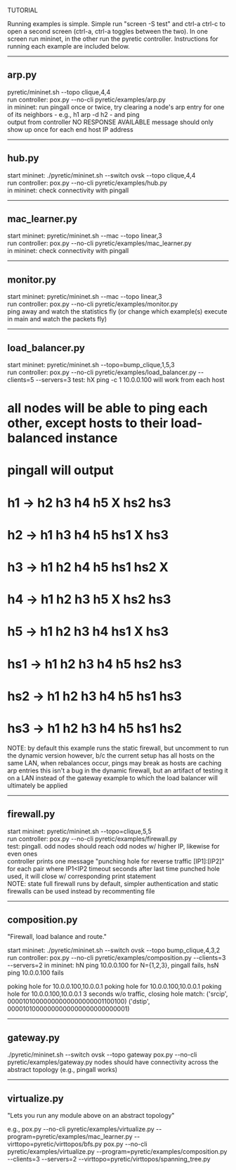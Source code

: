 TUTORIAL

Running examples is simple.  Simple run "screen -S test" and ctrl-a ctrl-c to open a second screen (ctrl-a, ctrl-a toggles between the two).
In one screen run mininet, in the other run the pyretic controller.
Instructions for running each example are included below.

------------------------------
arp.py
------------------------------
pyretic/mininet.sh --topo clique,4,4                                                                                                                                                                                  
run controller: pox.py --no-cli pyretic/examples/arp.py                                                                                                                                                                             
in mininet: run pingall    once or twice, try clearing a node's arp entry for one of its neighbors - e.g., h1 arp -d h2 - and ping                                                                                                            
output from controller    NO RESPONSE AVAILABLE message should only show up once for each end host IP address                                                                                                                               

------------------------------
hub.py
------------------------------
start mininet:  ./pyretic/mininet.sh --switch ovsk --topo clique,4,4                                                     
run controller: pox.py --no-cli pyretic/examples/hub.py                 
in mininet: check connectivity with pingall

------------------------------
mac_learner.py
------------------------------
start mininet:  pyretic/mininet.sh --mac --topo linear,3                                                                 
run controller: pox.py --no-cli pyretic/examples/mac_learner.py   
in mininet: check connectivity with pingall

------------------------------
monitor.py
------------------------------
start mininet:  pyretic/mininet.sh --mac --topo linear,3                                                                 
run controller: pox.py --no-cli pyretic/examples/monitor.py   
ping away and watch the statistics fly (or change which example(s) execute in main and watch the packets fly)

------------------------------
load_balancer.py
------------------------------
start mininet:  pyretic/mininet.sh --topo=bump_clique,1,5,3                                              
run controller: pox.py --no-cli pyretic/examples/load_balancer.py --clients=5 --servers=3
test:           hX ping -c 1 10.0.0.100 will work from each host                                       
#                 all nodes will be able to ping each other, except hosts to their load-balanced instance 
#                 pingall will output                                                                                                                                                                                               
#                 h1 -> h2 h3 h4 h5 X hs2 hs3                                                                     
#                 h2 -> h1 h3 h4 h5 hs1 X hs3                                                                     
#                 h3 -> h1 h2 h4 h5 hs1 hs2 X                                                                     
#                 h4 -> h1 h2 h3 h5 X hs2 hs3                                                                     
#                 h5 -> h1 h2 h3 h4 hs1 X hs3                                                                     
#                 hs1 -> h1 h2 h3 h4 h5 hs2 hs3                                                                  
#                 hs2 -> h1 h2 h3 h4 h5 hs1 hs3                                                                  
#                 hs3 -> h1 h2 h3 h4 h5 hs1 hs2                                                                  
NOTE: by default this example runs the static firewall, but uncomment to run the dynamic version
            however, b/c the current setup has all hosts on the same LAN, when rebalances occur, pings may break as hosts are caching arp entries
            this isn't a bug in the dynamic firewall, but an artifact of testing it on a LAN instead of the gateway example to which the load balancer will ultimately be applied

------------------------------
firewall.py
------------------------------
start mininet:  pyretic/mininet.sh --topo=clique,5,5                                                                      
run controller: pox.py --no-cli pyretic/examples/firewall.py                                                          
test:           pingall. odd nodes should reach odd nodes w/ higher IP, likewise for even ones     
                 controller prints one message "punching hole for reverse traffic [IP1]:[IP2]" for each pair where IP1<IP2 
                 timeout seconds after last time punched hole used, it will close w/ corresponding print statement          
NOTE: state full firewall runs by default, simpler authentication and static firewalls can be used instead by recommenting file

------------------------------
composition.py
------------------------------
"Firewall, load balance and route."

start mininet:  ./pyretic/mininet.sh --switch ovsk --topo bump_clique,4,3,2
run controller: pox.py --no-cli pyretic/examples/composition.py --clients=3 --servers=2
in mininet:  hN ping 10.0.0.100 for N={1,2,3}, pingall fails, hsN ping 10.0.0.100 fails

poking hole for 10.0.0.100,10.0.0.1
poking hole for 10.0.0.100,10.0.0.1
poking hole for 10.0.0.100,10.0.0.1
3 seconds w/o traffic, closing hole match:
    ('srcip', 00001010000000000000000001100100)
    ('dstip', 00001010000000000000000000000001)


------------------------------
gateway.py
------------------------------
./pyretic/mininet.sh --switch ovsk --topo gateway
pox.py --no-cli pyretic/examples/gateway.py 
nodes should have connectivity across the abstract topology (e.g., pingall works)

------------------------------
virtualize.py
------------------------------
"Lets you run any module above on an abstract topology"

e.g.,
pox.py --no-cli pyretic/examples/virtualize.py --program=pyretic/examples/mac_learner.py --virttopo=pyretic/virttopos/bfs.py
pox.py --no-cli pyretic/examples/virtualize.py --program=pyretic/examples/composition.py --clients=3 --servers=2 --virttopo=pyretic/virttopos/spanning_tree.py